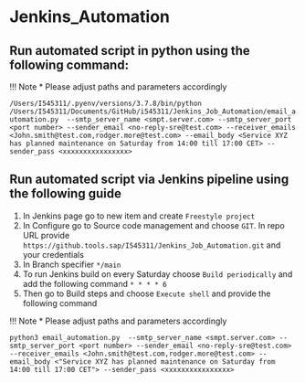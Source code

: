 # Jenkins_Automation

## Run automated script in python using the following command:

!!! Note
    * Please adjust paths and parameters accordingly

```/Users/I545311/.pyenv/versions/3.7.8/bin/python /Users/I545311/Documents/GitHub/i545311/Jenkins_Job_Automation/email_automation.py  --smtp_server_name <smpt.server.com> --smtp_server_port <port number> --sender_email <no-reply-sre@test.com> --receiver_emails <John.smith@test.com,rodger.more@test.com> --email_body <Service XYZ has planned maintenance on Saturday from 14:00 till 17:00 CET> --sender_pass <xxxxxxxxxxxxxxxx>```


## Run automated script via Jenkins pipeline using the following guide


1. In Jenkins page go to new item and create ```Freestyle project```
2. In Configure go to Source code management and choose ```GIT```. In repo URL provide ```https://github.tools.sap/I545311/Jenkins_Job_Automation.git``` and your credentials
3. In Branch specifier ```*/main```
4. To run Jenkins build on every Saturday choose ```Build periodically``` and add the following command ```* * * * 6```
5. Then go to Build steps and choose ```Execute shell``` and provide the following command

!!! Note
    * Please adjust paths and parameters accordingly

```python3 email_automation.py  --smtp_server_name <smpt.server.com> --smtp_server_port <port number> --sender_email <no-reply-sre@test.com> --receiver_emails <John.smith@test.com,rodger.more@test.com> --email_body <"Service XYZ has planned maintenance on Saturday from 14:00 till 17:00 CET"> --sender_pass <xxxxxxxxxxxxxxxx>```
